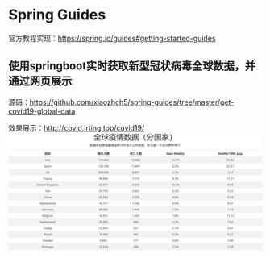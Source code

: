 # Spring Guides
官方教程实现：https://spring.io/guides#getting-started-guides

## 使用springboot实时获取新型冠状病毒全球数据，并通过网页展示
源码：https://github.com/xiaozhch5/spring-guides/tree/master/get-covid19-global-data

效果展示：http://covid.lrting.top/covid19/
![pic](pic.PNG)